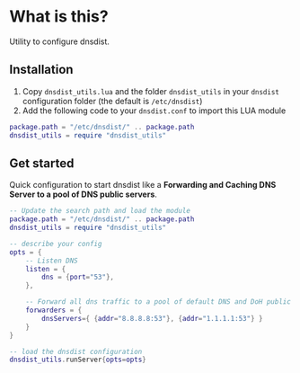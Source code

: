# What is this?

Utility to configure dnsdist.

## Installation

1. Copy `dnsdist_utils.lua` and the folder `dnsdist_utils` in your `dnsdist` configuration folder (the default is `/etc/dnsdist`)
4. Add the following code to your `dnsdist.conf` to import this LUA module

```lua
package.path = "/etc/dnsdist/" .. package.path
dnsdist_utils = require "dnsdist_utils"
```
## Get started

Quick configuration to start dnsdist like a **Forwarding and Caching DNS Server to a pool of DNS public servers**.

```lua
-- Update the search path and load the module
package.path = "/etc/dnsdist/" .. package.path
dnsdist_utils = require "dnsdist_utils"

-- describe your config
opts = {
    -- Listen DNS
    listen = {
        dns = {port="53"},
    },

    -- Forward all dns traffic to a pool of default DNS and DoH public resolvers
    forwarders = {
        dnsServers={ {addr="8.8.8.8:53"}, {addr="1.1.1.1:53"} }
    }
}

-- load the dnsdist configuration
dnsdist_utils.runServer{opts=opts}
```